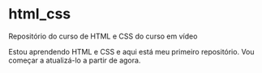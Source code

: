 # html_css
 Repositório do curso de HTML e CSS do curso em vídeo

Estou aprendendo HTML e CSS e aqui está meu primeiro repositório. Vou começar a atualizá-lo a partir de agora.